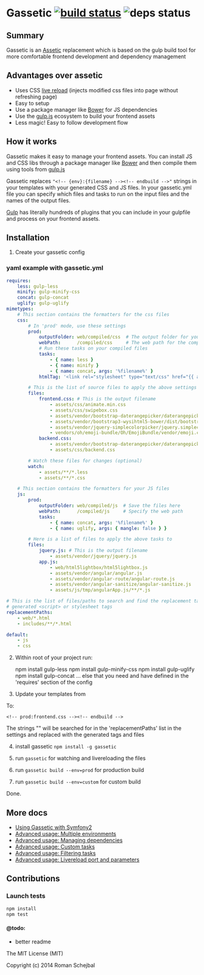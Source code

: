 # Gassetic [![build status](https://travis-ci.org/romanschejbal/gassetic.svg?branch=master)](https://travis-ci.org/romanschejbal/gassetic) ![deps status](https://david-dm.org/romanschejbal/gassetic.png)


## Summary
Gassetic is an [Assetic](https://github.com/kriswallsmith/assetic) replacement which is based on the gulp build tool for more comfortable frontend development and dependency management

## Advantages over assetic
- Uses CSS [live reload](https://chrome.google.com/webstore/detail/livereload/jnihajbhpnppcggbcgedagnkighmdlei) (injects modified css files into page without refreshing page)
- Easy to setup
- Use a package manager like [Bower](http://bower.io/) for JS dependencies
- Use the [gulp.js](http://gulpjs.com/) ecosystem to build your frontend assets
- Less magic! Easy to follow development flow

## How it works

Gassetic makes it easy to manage your frontend assets. You can install JS and CSS libs through a package manager like [Bower](http://bower.io/) and then compile them using tools from [gulp.js](http://gulpjs.com)

Gassetic replaces ```"<!-- {env}:{filename} --><!-- endbuild -->"``` strings in your templates with your generated CSS and JS files. In your gassetic.yml file you can specify which files and tasks to run on the input files and the names of the output files.

[Gulp](http://gulpjs.com/plugins/) has literally hundreds of plugins that you can include in your gulpfile and process on your frontend assets.


## Installation

1) Create your gassetic config

### yaml example with gassetic.yml
```yml
requires:
    less: gulp-less
    minify: gulp-minify-css
    concat: gulp-concat
    uglify: gulp-uglify
mimetypes:
    # This section contains the formatters for the css files
    css:
        # In 'prod' mode, use these settings
        prod:
            outputFolder: web/compiled/css  # The output folder for your saving your compiled files
            webPath:      /compiled/css     # The web path for the compiled files
            # Run these tasks on your compiled files
            tasks:
                - { name: less }
                - { name: minify }
                - { name: concat, args: '%filename%' }
            htmlTag: '<link rel="stylesheet" type="text/css" href="{{ asset("%path%") }}">' # custom html tag

        # This is the list of source files to apply the above settings
        files:
            frontend.css: # This is the output filename
                - assets/css/animate.min.css
                - assets/css/swipebox.css
                - assets/vendor/bootstrap-daterangepicker/daterangepicker-bs3.css
                - assets/vendor/bootstrap3-wysihtml5-bower/dist/bootstrap3-wysihtml5.css
                - assets/vendor/jquery-simplecolorpicker/jquery.simplecolorpicker.css
                - vendors/oh/emoji-bundle/Oh/EmojiBundle/vendor/emoji.css
            backend.css:
                - assets/vendor/bootstrap-daterangepicker/daterangepicker-bs3.css
                - assets/css/backend.css

        # Watch these files for changes (optional)
        watch:
            - assets/**/*.less
            - assets/**/*.css

    # This section contains the formatters for your JS files
    js:
        prod:
            outputFolder: web/compiled/js  # Save the files here
            webPath:      /compiled/js     # Specify the web path
            tasks:
                - { name: concat, args: '%filename%' }
                - { name: uglify, args: { mangle: false } }

        # Here is a list of files to apply the above tasks to
        files:
            jquery.js: # This is the output filename
                - assets/vendor/jquery/jquery.js
            app.js:
                - web/html5lightbox/html5lightbox.js
                - assets/vendor/angular/angular.js
                - assets/vendor/angular-route/angular-route.js
                - assets/vendor/angular-sanitize/angular-sanitize.js
                - assets/js/tmp/angularApp.js/**/*.js

# This is the list of files/paths to search and find the replacement tags to insert the
# generated <script> or stylesheet tags
replacementPaths:
    - web/*.html
    - includes/**/*.html

default:
    - js
    - css
```

2) Within root of your project run:

	npm install gulp-less
    npm install gulp-minify-css
    npm install gulp-uglify
    npm install gulp-concat
    ... else that you need and have defined in the 'requires' section of the config

3) Update your templates from

	<link rel="stylesheet" ...

To:

    <!-- prod:frontend.css --><!-- endbuild -->

The strings "<!-- {environment}:{filename} --><!-- endbuild -->" will be searched for in the 'replacementPaths' list in the settings and replaced with the generated tags and files

4) install gassetic ```npm install -g gassetic```

5) run ```gassetic``` for watching and livereloading the files

6) run ```gassetic build --env=prod``` for production build

7) run ```gassetic build --env=custom``` for custom build

Done.

## More docs

- [Using Gassetic with Symfony2](https://github.com/romanschejbal/gassetic/blob/master/Resources/doc/GasseticAndSymfony2.md)
- [Advanced usage: Multiple environments](https://github.com/romanschejbal/gassetic/blob/master/Resources/doc/MultipleEnvironments.md)
- [Advanced usage: Managing dependencies](https://github.com/romanschejbal/gassetic/blob/master/Resources/doc/ManagingDependencies.md)
- [Advanced usage: Custom tasks](https://github.com/romanschejbal/gassetic/blob/master/Resources/doc/CustomTasks.md)
- [Advanced usage: Filtering tasks](https://github.com/romanschejbal/gassetic/blob/master/Resources/doc/FilteringTasks.md)
- [Advanced usage: Livereload port and parameters](https://github.com/romanschejbal/gassetic/blob/master/Resources/doc/LivereloadConfig.md)

## Contributions
### Launch tests
```sh
npm install
npm test
```

#### @todo:
- better readme

The MIT License (MIT)

Copyright (c) 2014 Roman Schejbal
